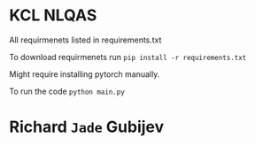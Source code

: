 # KCL NLQAS

All requirmenets listed in requirements.txt

To download requirmenets run `pip install -r requirements.txt`

Might require installing pytorch manually.

To run the code `python main.py`

# Richard `Jade` Gubijev 